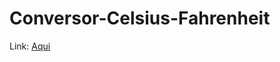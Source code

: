# Conversor-Celsius-Fahrenheit
Link: [Aqui](https://guilxp.github.io/Conversor-Celsius-Fahrenheit/)
